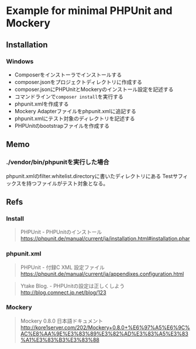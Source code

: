 Example for minimal PHPUnit and Mockery
===================================

Installation
-----------------------------------

### Windows

+ Composerをインストーラでインストールする
+ composer.jsonをプロジェクトディレクトリに作成する
+ composer.jsonにPHPUnitとMockeryのインストール設定を記述する
+ コマンドラインで`composer install`を実行する
+ phpunit.xmlを作成する
+ Mockery Adapterファイルをphpunit.xmlに追記する
+ phpunit.xmlにテスト対象のディレクトリを記述する
+ PHPUnitのbootstrapファイルを作成する


Memo
-----------------------------------

### ./vendor/bin/phpunitを実行した場合

phpunit.xmlのfilter.whitelist.directoryに書いたディレクトリにある
Testサフィックスを持つファイルがテスト対象となる。


Refs
-----------------------------------

### Install

> PHPUnit - PHPUnitのインストール  
> https://phpunit.de/manual/current/ja/installation.html#installation.phar

### phpunit.xml

> PHPUnit - 付録C XML 設定ファイル  
> https://phpunit.de/manual/current/ja/appendixes.configuration.html

> Ytake Blog. - PHPUnitの設定は正しくしよう  
> http://blog.comnect.jp.net/blog/123

### Mockery

> Mockery 0.8.0 日本語ドキュメント  
> http://kore1server.com/202/Mockery+0.8.0+%E6%97%A5%E6%9C%AC%E8%AA%9E%E3%83%89%E3%82%AD%E3%83%A5%E3%83%A1%E3%83%B3%E3%83%88
